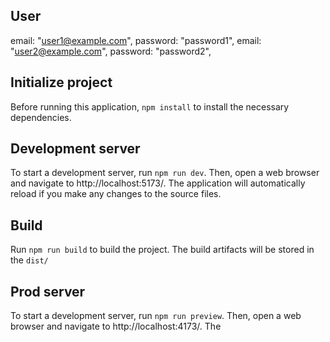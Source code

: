 ## User

email: "user1@example.com",
password: "password1",
email: "user2@example.com",
password: "password2",

## Initialize project

Before running this application, `npm install` to install the necessary dependencies.

## Development server

To start a development server, run `npm run dev`. Then, open a web browser and navigate to http://localhost:5173/. The application will automatically reload if you make any changes to the source files.

## Build

Run `npm run build` to build the project. The build artifacts will be stored in the `dist/`

## Prod server

To start a development server, run `npm run preview`. Then, open a web browser and navigate to http://localhost:4173/. The

